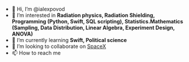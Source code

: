 - 👋 Hi, I’m @ialexpovod
- 👀 I’m interested in <b>Radiation physics, Radiation Shielding, Programming (Python, Swift, SQL scripting), Statistics.Mathematics (Sampling, Data Distribution, Linear Algebra, Experiment Design, ANOVA)</b>
- 🌱 I’m currently learning <b>Swift, Political science</b>
- 💞️ I’m looking to collaborate on <ins>SpaceX</ins>
- 📫 How to reach me 

<!---
ialexpovod/ialexpovod is a ✨ special ✨ repository because its `README.md` (this file) appears on your GitHub profile.
You can click the Preview link to take a look at your changes.
--->
